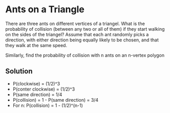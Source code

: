 # Ants on a Triangle

There are three ants on different vertices of a triangel. What is the probability of collision (between any two or all of them) if they start walking on the sides of the triangel? Assume that each ant randomly picks a direction, with either direction being equally likely to be chosen, and that they walk at the same speed.

Similarly, find the probability of collision with n ants on an n-vertex polygon

## Solution

* P(clockwise) = (1/2)^3
* P(conter clockwise) = (1/2)^3
* P(same direction) = 1/4
* P(collision) = 1 - P(same direction) = 3/4
* For n: P(collision) = 1 - (1/2)^(n-1)

